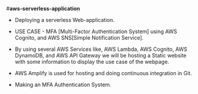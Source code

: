 #__aws-serverless-application__

+ Deploying a serverless Web-application.
+ USE CASE - MFA [Multi-Factor Authentication System] using AWS Cognito, and AWS SNS[Simple Notification Service].

+ By using several AWS Services like, AWS Lambda, AWS Cognito, AWS DynamoDB, and AWS API Gateway we will be hosting a Static website with some information to display the use case of the webpage.

+ AWS Amplify is used for hosting and doing continuous integration in Git.

+ Making an MFA Authentication System.
